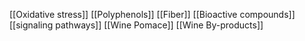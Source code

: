 [[Oxidative stress]]
[[Polyphenols]]
[[Fiber]]
[[Bioactive compounds]]
[[signaling pathways]]
[[Wine Pomace]]
[[Wine By-products]]
